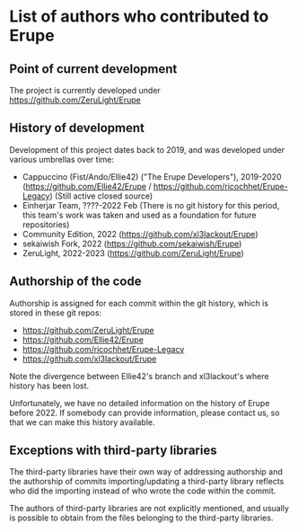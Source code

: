 # List of authors who contributed to Erupe

## Point of current development

The project is currently developed under <https://github.com/ZeruLight/Erupe>

## History of development

Development of this project dates back to 2019, and was developed under various umbrellas over time:

* Cappuccino (Fist/Ando/Ellie42) ("The Erupe Developers"), 2019-2020 (<https://github.com/Ellie42/Erupe> / <https://github.com/ricochhet/Erupe-Legacy>) (Still active closed source)
* Einherjar Team, ????-2022 Feb (There is no git history for this period, this team's work was taken and used as a foundation for future repositories)
* Community Edition, 2022 (<https://github.com/xl3lackout/Erupe>)
* sekaiwish Fork, 2022 (<https://github.com/sekaiwish/Erupe>)
* ZeruLight, 2022-2023 (<https://github.com/ZeruLight/Erupe>)

## Authorship of the code

Authorship is assigned for each commit within the git history, which is stored in these git repos:

* <https://github.com/ZeruLight/Erupe>
* <https://github.com/Ellie42/Erupe>
* <https://github.com/ricochhet/Erupe-Legacy>
* <https://github.com/xl3lackout/Erupe>

Note the divergence between Ellie42's branch and xl3lackout's where history has been lost.

Unfortunately, we have no detailed information on the history of Erupe before 2022.
If somebody can provide information, please contact us, so that we can make this history available.

## Exceptions with third-party libraries

The third-party libraries have their own way of addressing authorship and the authorship of commits importing/updating
a third-party library reflects who did the importing instead of who wrote the code within the commit.

The authors of third-party libraries are not explicitly mentioned, and usually is possible to obtain from the files belonging to the third-party libraries.
